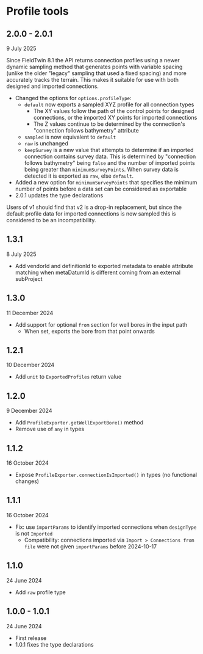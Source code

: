 # Profile tools

## 2.0.0 - 2.0.1

9 July 2025

Since FieldTwin 8.1 the API returns connection profiles using a newer dynamic sampling method
that generates points with variable spacing (unlike the older "legacy" sampling that used a
fixed spacing) and more accurately tracks the terrain. This makes it suitable for use with
both designed and imported connections.

* Changed the options for `options.profileType`:
  * `default` now exports a sampled XYZ profile for all connection types
    * The XY values follow the path of the control points for designed connections,
      or the imported XY points for imported connections
    * The Z values continue to be determined by the connection's
      "connection follows bathymetry" attribute
  * `sampled` is now equivalent to `default`
  * `raw` is unchanged
  * `keepSurvey` is a new value that attempts to determine if an imported connection
    contains survey data. This is determined by "connection follows bathymetry" being
    `false` and the number of imported points being greater than `minimumSurveyPoints`.
    When survey data is detected it is exported as `raw`, else `default`.
* Added a new option for `minimumSurveyPoints` that specifies the minimum number of
  points before a data set can be considered as exportable
* 2.0.1 updates the type declarations

Users of v1 should find that v2 is a drop-in replacement, but since the default profile
data for imported connections is now sampled this is considered to be an incompatibility.


## 1.3.1

8 July 2025

* Add vendorId and definitionId to exported metadata to enable attribute
  matching when metaDatumId is different coming from an external subProject

## 1.3.0

11 December 2024

* Add support for optional `from` section for well bores in the input path
  * When set, exports the bore from that point onwards

## 1.2.1

10 December 2024

* Add `unit` to `ExportedProfiles` return value

## 1.2.0

9 December 2024

* Add `ProfileExporter.getWellExportBore()` method
* Remove use of `any` in types

## 1.1.2

16 October 2024

* Expose `ProfileExporter.connectionIsImported()` in types (no functional changes)

## 1.1.1

16 October 2024

* Fix: use `importParams` to identify imported connections when `designType` is not `Imported`
  * Compatibility: connections imported via `Import > Connections from file` were not given
    `importParams` before 2024-10-17

## 1.1.0

24 June 2024

* Add `raw` profile type

## 1.0.0 - 1.0.1

24 June 2024

* First release
* 1.0.1 fixes the type declarations
